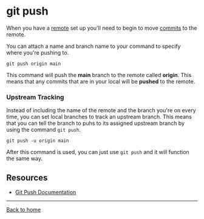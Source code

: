 # git push

When you have a [remote](./Remote.md) set up you'll need to begin to move [commits](./Commit.md) to the remote.

You can attach a name and branch name to your command to specify where you're pushing to.

```
git push origin main
```

This command will push the **main** branch to the remote called **origin**. This means that any commits that are in your local will be **pushed** to the remote.

### Upstream Tracking

Instead of including the name of the remote and the branch you're on every time, you can set local branches to track an upstream branch. This means that you can tell the branch to puhs to its assigned upstream branch by using the command `git push`.

```
git push -u origin main
```

After this command is used, you can just use `git push` and it will function the same way.

## Resources

- [Git Push Documentation](https://git-scm.com/docs/git-push)

---

[Back to home](../README.md)